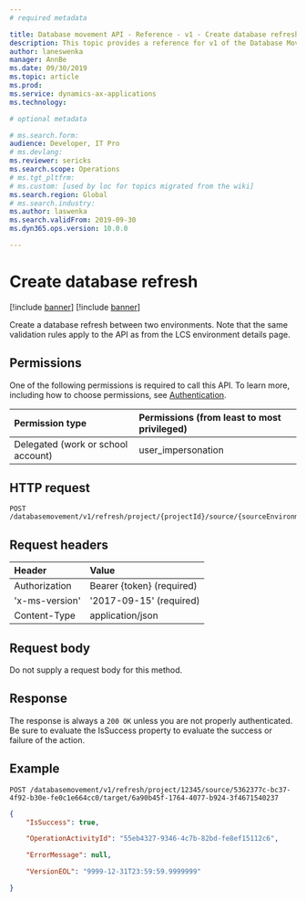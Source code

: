 ```yaml
---
# required metadata

title: Database movement API - Reference - v1 - Create database refresh
description: This topic provides a reference for v1 of the Database Movement API. 
author: laneswenka
manager: AnnBe
ms.date: 09/30/2019
ms.topic: article
ms.prod: 
ms.service: dynamics-ax-applications
ms.technology: 

# optional metadata

# ms.search.form: 
audience: Developer, IT Pro
# ms.devlang: 
ms.reviewer: sericks
ms.search.scope: Operations
# ms.tgt_pltfrm: 
# ms.custom: [used by loc for topics migrated from the wiki]
ms.search.region: Global
# ms.search.industry: 
ms.author: laswenka
ms.search.validFrom: 2019-09-30
ms.dyn365.ops.version: 10.0.0

---
```


# Create database refresh

[!include [banner](../../../includes/banner.md)]
[!include [banner](../../../includes/preview-banner.md)]

Create a database refresh between two environments.  Note that the same validation rules apply to the API as from the LCS environment details page.

## Permissions
One of the following permissions is required to call this API. To learn more, including how to choose permissions, see [Authentication](../dbmovement-api-authentication.md).

|Permission type      | Permissions (from least to most privileged)              |
|:--------------------|:---------------------------------------------------------|
|Delegated (work or school account) | user_impersonation   |

## HTTP request
<!-- { "blockType": "ignored" } -->
```http
POST /databasemovement/v1/refresh/project/{projectId}/source/{sourceEnvironmentId}/target/{targetEnvironmentId}
```
## Request headers

| Header        | Value                      |
|:--------------|:---------------------------|
| Authorization | Bearer {token} (required)  |
| 'x-ms-version'| '2017-09-15' (required)    |
| Content-Type  | application/json           |

## Request body
Do not supply a request body for this method.

## Response
The response is always a `200 OK` unless you are not properly authenticated.  Be sure to evaluate the IsSuccess property to evaluate the success or failure of the action.

## Example
```http
POST /databasemovement/v1/refresh/project/12345/source/5362377c-bc37-4f92-b30e-fe0c1e664cc0/target/6a90b45f-1764-4077-b924-3f4671540237
```
```json
{
    "IsSuccess": true,

    "OperationActivityId": "55eb4327-9346-4c7b-82bd-fe8ef15112c6",

    "ErrorMessage": null,

    "VersionEOL": "9999-12-31T23:59:59.9999999"

}
```